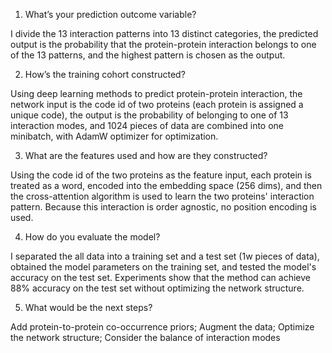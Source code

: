 1. What’s your prediction outcome variable?

I divide the 13 interaction patterns into 13 distinct categories, 
the predicted output is the probability that the protein-protein interaction belongs to one of the 13 patterns,
and the highest pattern is chosen as the output.

2. How’s the training cohort constructed?

Using deep learning methods to predict protein-protein interaction,
the network input is the code id of two proteins (each protein is assigned a unique code), 
the output is the probability of belonging to one of 13 interaction modes, 
and 1024 pieces of data are combined into one minibatch, with AdamW optimizer for optimization.

3. What are the features used and how are they constructed?

Using the code id of the two proteins as the feature input, 
each protein is treated as a word, encoded into the embedding space (256 dims), 
and then the cross-attention algorithm is used to learn the two proteins' interaction pattern. 
Because this interaction is order agnostic, no position encoding is used.

4. How do you evaluate the model?

I separated the all data into a training set and a test set (1w pieces of data), 
obtained the model parameters on the training set, 
and tested the model's accuracy on the test set.
Experiments show that the method can achieve 88% accuracy on the test set without optimizing the network structure.

5. What would be the next steps?

Add protein-to-protein co-occurrence priors; Augment the data; Optimize the network structure; Consider the balance of interaction modes
